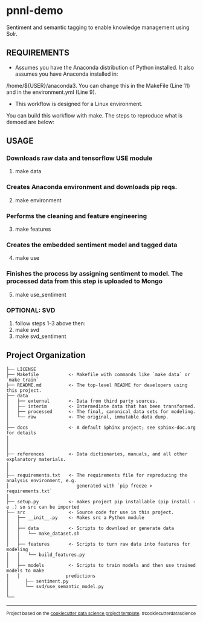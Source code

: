 pnnl-demo
==============================

Sentiment and semantic tagging to enable knowledge management using Solr.

REQUIREMENTS
------------
* Assumes you have the Anaconda distribution of Python installed. It also assumes you have Anaconda installed in:

/home/${USER}/anaconda3. You can change this in the MakeFile (Line 11) and in the environment.yml (Line 9). 

* This workflow is designed for a Linux environment. 

You can build this workflow with make. The steps to reproduce what is demoed are below:

USAGE
------------

### Downloads raw data and tensorflow USE module
1) make data

### Creates Anaconda environment and downloads pip reqs. 
2) make environment

### Performs the cleaning and feature engineering
3) make features 

### Creates the embedded sentiment model and tagged data
4) make use

### Finishes the process by assigning sentiment to model. The processed data from this step is uploaded to Mongo
5) make use_sentiment 

### OPTIONAL: SVD
1) follow steps 1-3 above then:
2) make svd
3) make svd_sentiment


Project Organization
------------

    ├── LICENSE
    ├── Makefile           <- Makefile with commands like `make data` or `make train`
    ├── README.md          <- The top-level README for developers using this project.
    ├── data
    │   ├── external       <- Data from third party sources.
    │   ├── interim        <- Intermediate data that has been transformed.
    │   ├── processed      <- The final, canonical data sets for modeling.
    │   └── raw            <- The original, immutable data dump.
    │
    ├── docs               <- A default Sphinx project; see sphinx-doc.org for details
    │
    │
    │
    ├── references         <- Data dictionaries, manuals, and all other explanatory materials.
    │
    │
    ├── requirements.txt   <- The requirements file for reproducing the analysis environment, e.g.
    │                         generated with `pip freeze > requirements.txt`
    │
    ├── setup.py           <- makes project pip installable (pip install -e .) so src can be imported
    ├── src                <- Source code for use in this project.
    │   ├── __init__.py    <- Makes src a Python module
    │   │
    │   ├── data           <- Scripts to download or generate data
    │   │   └── make_dataset.sh
    │   │
    │   ├── features       <- Scripts to turn raw data into features for modeling
    │   │   └── build_features.py
    │   │
    │   ├── models         <- Scripts to train models and then use trained models to make
    |   │                 predictions
    │      ├── sentiment.py
    │      └── svd/use_semantic_model.py
    │
    └── 
--------

<p><small>Project based on the <a target="_blank" href="https://drivendata.github.io/cookiecutter-data-science/">cookiecutter data science project template</a>. #cookiecutterdatascience</small></p>

